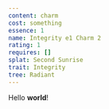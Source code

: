```yaml
---
content: charm
cost: something
essence: 1
name: Integrity e1 Charm 2
rating: 1
requires: []
splat: Second Sunrise
trait: Integrity
tree: Radiant
---
```


Hello **world**!
